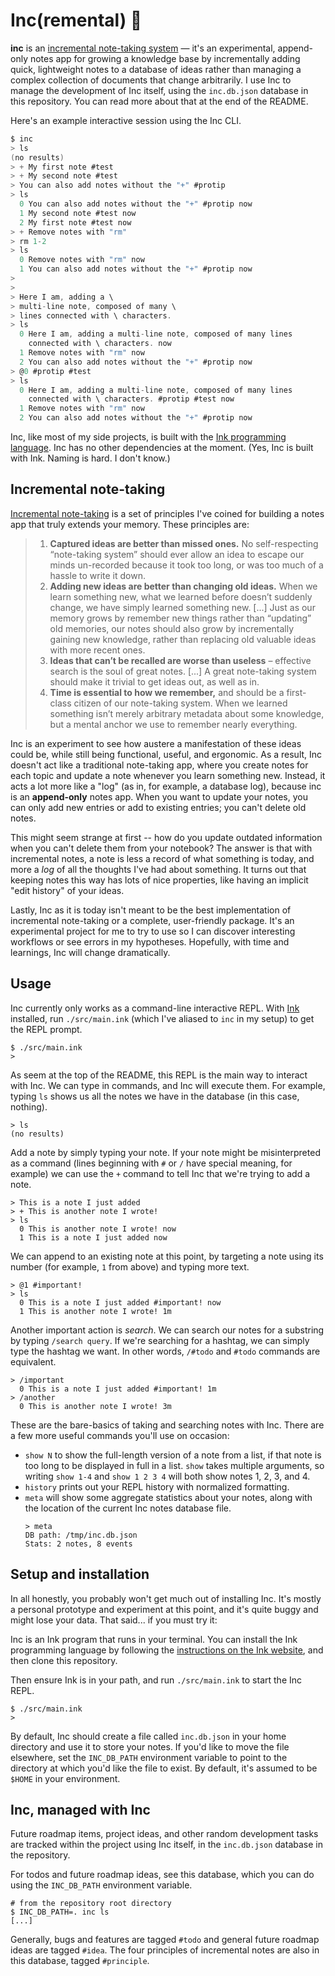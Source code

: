 # Inc(remental) 📌

**inc** is an [incremental note-taking system](https://thesephist.com/posts/inc/) — it's an experimental, append-only notes app for growing a knowledge base by incrementally adding quick, lightweight notes to a database of ideas rather than managing a complex collection of documents that change arbitrarily. I use Inc to manage the development of Inc itself, using the `inc.db.json` database in this repository. You can read more about that at the end of the README.

Here's an example interactive session using the Inc CLI.

```c
$ inc
> ls
(no results)
> + My first note #test
> + My second note #test
> You can also add notes without the "+" #protip
> ls
  0 You can also add notes without the "+" #protip now
  1 My second note #test now
  2 My first note #test now
> + Remove notes with "rm"
> rm 1-2
> ls
  0 Remove notes with "rm" now
  1 You can also add notes without the "+" #protip now
>
>
> Here I am, adding a \
> multi-line note, composed of many \
> lines connected with \ characters.
> ls
  0 Here I am, adding a multi-line note, composed of many lines
    connected with \ characters. now
  1 Remove notes with "rm" now
  2 You can also add notes without the "+" #protip now
> @0 #protip #test
> ls
  0 Here I am, adding a multi-line note, composed of many lines
    connected with \ characters. #protip #test now
  1 Remove notes with "rm" now
  2 You can also add notes without the "+" #protip now
```

Inc, like most of my side projects, is built with the [Ink programming language](https://dotink.co/). Inc has no other dependencies at the moment. (Yes, Inc is built with Ink. Naming is hard. I don't know.)

## Incremental note-taking

[Incremental note-taking](https://thesephist.com/posts/inc/) is a set of principles I've coined for building a notes app that truly extends your memory. These principles are:

>1. **Captured ideas are better than missed ones.** No self-respecting “note-taking system” should ever allow an idea to escape our minds un-recorded because it took too long, or was too much of a hassle to write it down.
>2. **Adding new ideas are better than changing old ideas.** When we learn something new, what we learned before doesn’t suddenly change, we have simply learned something new. [...] Just as our memory grows by remember new things rather than “updating” old memories, our notes should also grow by incrementally gaining new knowledge, rather than replacing old valuable ideas with more recent ones.
>3. **Ideas that can’t be recalled are worse than useless** – effective search is the soul of great notes. [...] A great note-taking system should make it trivial to get ideas out, as well as in.
>4. **Time is essential to how we remember,** and should be a first-class citizen of our note-taking system. When we learned something isn’t merely arbitrary metadata about some knowledge, but a mental anchor we use to remember nearly everything.

Inc is an experiment to see how austere a manifestation of these ideas could be, while still being functional, useful, and ergonomic. As a result, Inc doesn't act like a traditional note-taking app, where you create notes for each topic and update a note whenever you learn something new. Instead, it acts a lot more like a "log" (as in, for example, a database log), because inc is an **append-only** notes app. When you want to update your notes, you can only add new entries or add to existing entries; you can't delete old notes.

This might seem strange at first -- how do you update outdated information when you can't delete them from your notebook? The answer is that with incremental notes, a note is less a record of what something is today, and more a _log_ of all the thoughts I've had about something. It turns out that keeping notes this way has lots of nice properties, like having an implicit "edit history" of your ideas.

Lastly, Inc as it is today isn't meant to be the best implementation of incremental note-taking or a complete, user-friendly package. It's an experimental project for me to try to use so I can discover interesting workflows or see errors in my hypotheses. Hopefully, with time and learnings, Inc will change dramatically.

## Usage

Inc currently only works as a command-line interactive REPL. With [Ink](https://dotink.co) installed, run `./src/main.ink` (which I've aliased to `inc` in my setup) to get the REPL prompt.

```
$ ./src/main.ink
>
```

As seem at the top of the README, this REPL is the main way to interact with Inc. We can type in commands, and Inc will execute them. For example, typing `ls` shows us all the notes we have in the database (in this case, nothing).

```
> ls
(no results)
```

Add a note by simply typing your note. If your note might be misinterpreted as a command (lines beginning with `#` or `/` have special meaning, for example) we can use the `+` command to tell Inc that we're trying to add a note.

```
> This is a note I just added
> + This is another note I wrote!
> ls
  0 This is another note I wrote! now
  1 This is a note I just added now
```

We can append to an existing note at this point, by targeting a note using its number (for example, `1` from above) and typing more text.

```
> @1 #important!
> ls
  0 This is a note I just added #important! now
  1 This is another note I wrote! 1m
```

Another important action is _search_. We can search our notes for a substring by typing `/search query`. If we're searching for a hashtag, we can simply type the hashtag we want. In other words, `/#todo` and `#todo` commands are equivalent.

```
> /important
  0 This is a note I just added #important! 1m
> /another
  0 This is another note I wrote! 3m
```

These are the bare-basics of taking and searching notes with Inc. There are a few more useful commands you'll use on occasion:

- `show N` to show the full-length version of a note from a list, if that note is too long to be displayed in full in a list. `show` takes multiple arguments, so writing `show 1-4` and `show 1 2 3 4` will both show notes 1, 2, 3, and 4.
- `history` prints out your REPL history with normalized formatting.
- `meta` will show some aggregate statistics about your notes, along with the location of the current Inc notes database file.
	```
	> meta
	DB path: /tmp/inc.db.json
	Stats: 2 notes, 8 events
	```

## Setup and installation

In all honestly, you probably won't get much out of installing Inc. It's mostly a personal prototype and experiment at this point, and it's quite buggy and might lose your data. That said... if you must try it:

Inc is an Ink program that runs in your terminal. You can install the Ink programming language by following the [instructions on the Ink website](https://dotink.co/docs/overview/#setup-and-installation), and then clone this repository.

Then ensure Ink is in your path, and run `./src/main.ink` to start the Inc REPL.

```
$ ./src/main.ink
>
```

By default, Inc should create a file called `inc.db.json` in your home directory and use it to store your notes. If you'd like to move the file elsewhere, set the `INC_DB_PATH` environment variable to point to the directory at which you'd like the file to exist. By default, it's assumed to be `$HOME` in your environment.

## Inc, managed with Inc

Future roadmap items, project ideas, and other random development tasks are tracked within the project using Inc itself, in the `inc.db.json` database in the repository.

For todos and future roadmap ideas, see this database, which you can do using the `INC_DB_PATH` environment variable.

```
# from the repository root directory
$ INC_DB_PATH=. inc ls
[...]
```

Generally, bugs and features are tagged `#todo` and general future roadmap ideas are tagged `#idea`. The four principles of incremental notes are also in this database, tagged `#principle`.

